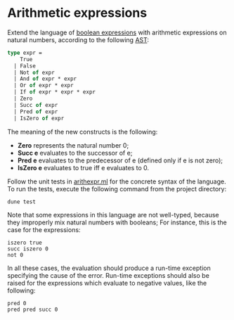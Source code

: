 # Arithmetic expressions

Extend the language of [boolean expressions](../andboolexpr) with arithmetic expressions on natural numbers,
according to the following [AST](src/ast.ml):
```ocaml
type expr =
    True
  | False
  | Not of expr
  | And of expr * expr
  | Or of expr * expr
  | If of expr * expr * expr
  | Zero
  | Succ of expr
  | Pred of expr
  | IsZero of expr
```
The meaning of the new constructs is the following:
- **Zero** represents the natural number 0;
- **Succ e** evaluates to the successor of e;
- **Pred e** evaluates to the predecessor of e (defined only if e is not zero);
- **IsZero e** evaluates to true iff e evaluates to 0.

Follow the unit tests in [arithexpr.ml](test/arithexpr.ml) for the concrete syntax of the language. 
To run the tests, execute the following command from the project directory:
```
dune test
```

Note that some expressions in this language are not well-typed, because they improperly mix natural numbers with booleans;
For instance, this is the case for the expressions:
```
iszero true
succ iszero 0
not 0
```
In all these cases, the evaluation should produce a run-time exception specifying the cause of the error.
Run-time exceptions should also be raised for the expressions which evaluate to negative values, like the following:
```
pred 0
pred pred succ 0
```
